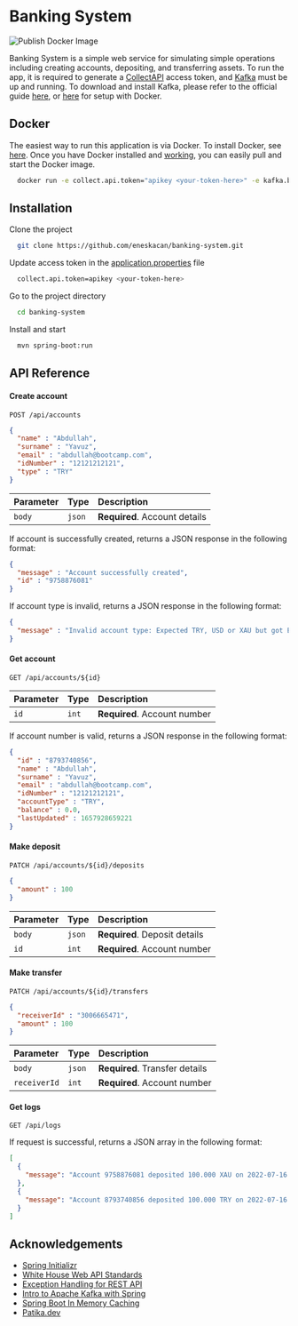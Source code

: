 # Banking System

![Publish Docker Image](https://github.com/eneskacan/banking-system/actions/workflows/publish-docker-image.yml/badge.svg)

Banking System is a simple web service for simulating simple operations including creating accounts, depositing, and transferring assets. To run the app, it is required to generate a [CollectAPI](https://collectapi.com/api/imdb/imdb-api) access token, and [Kafka](https://kafka.apache.org/documentation/) must be up and running. To download and install Kafka, please refer to the official guide [here](https://kafka.apache.org/quickstart), or [here](https://www.baeldung.com/ops/kafka-docker-setup) for setup with Docker.

## Docker

The easiest way to run this application is via Docker. To install Docker, see [here](https://docs.docker.com/). Once you have Docker installed and [working](https://docs.docker.com/get-started/#test-docker-installation), you can easily pull and start the Docker image.

```bash
  docker run -e collect.api.token="apikey <your-token-here>" -e kafka.bootstrap.address="localhost:9092" -p 8080:8080 eneskacan/banking-system
```

## Installation

Clone the project

```bash
  git clone https://github.com/eneskacan/banking-system.git
```

Update access token in the [application.properties](src/main/resources/application.properties) file

```bash
  collect.api.token=apikey <your-token-here>
```

Go to the project directory

```bash
  cd banking-system
```

Install and start

```bash
  mvn spring-boot:run
```

## API Reference

#### Create account

```http
POST /api/accounts
```

```json
{
  "name" : "Abdullah",
  "surname" : "Yavuz",
  "email" : "abdullah@bootcamp.com",
  "idNumber" : "12121212121",
  "type" : "TRY"
}
```

| Parameter | Type | Description |
| :--- | :--- | :--- |
| `body` | `json` | **Required**. Account details |

If account is successfully created, returns a JSON response in the following format:

```json
{
  "message" : "Account successfully created",
  "id" : "9758876081"
}
```

If account type is invalid, returns a JSON response in the following format:

```json
{
  "message" : "Invalid account type: Expected TRY, USD or XAU but got EUR"
}
```

#### Get account

```http
GET /api/accounts/${id}
```

| Parameter | Type  | Description |
|:----------|:------| :--- |
| `id`      | `int` | **Required**. Account number |

If account number is valid, returns a JSON response in the following format:

```json
{
  "id" : "8793740856",
  "name" : "Abdullah",
  "surname" : "Yavuz",
  "email" : "abdullah@bootcamp.com",
  "idNumber" : "12121212121",
  "accountType" : "TRY",
  "balance" : 0.0,
  "lastUpdated" : 1657928659221
}
```

#### Make deposit

```http
PATCH /api/accounts/${id}/deposits
```

```json
{
  "amount" : 100
}
```

| Parameter | Type   | Description |
|:----------|:-------| :--- |
| `body`    | `json` | **Required**. Deposit details |
| `id`      | `int`  | **Required**. Account number |

#### Make transfer

```http
PATCH /api/accounts/${id}/transfers
```

```json
{
  "receiverId" : "3006665471",
  "amount" : 100
}
```

| Parameter | Type   | Description |
| :--- |:-------| :--- |
| `body` | `json` | **Required**. Transfer details |
| `receiverId` | `int`  | **Required**. Account number |

#### Get logs

```http
GET /api/logs
```

If request is successful, returns a JSON array in the following format:

```json
[
  {
    "message": "Account 9758876081 deposited 100.000 XAU on 2022-07-16 02:26:50.065"
  },
  {
    "message": "Account 8793740856 deposited 100.000 TRY on 2022-07-16 02:46:56.308"
  }
]
```

## Acknowledgements

- [Spring Initializr](https://start.spring.io/)
- [White House Web API Standards](https://github.com/WhiteHouse/api-standards)
- [Exception Handling for REST API](https://medium.com/@sampathsl/exception-handling-for-rest-api-with-spring-boot-c5d5ba928f5b) 
- [Intro to Apache Kafka with Spring](https://www.baeldung.com/spring-kafka)
- [Spring Boot In Memory Caching](https://medium.com/tech-it-out/spring-boot-in-memory-caching-f2327f9bfdd6)
- [Patika.dev](https://www.patika.dev/tr)